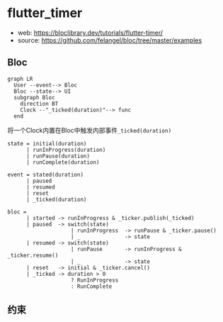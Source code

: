 # flutter_timer

- web: https://bloclibrary.dev/tutorials/flutter-timer/
- source: https://github.com/felangel/bloc/tree/master/examples

## Bloc

```mermaid
graph LR
  User --event--> Bloc
  Bloc --state--> UI
  subgraph Bloc
    direction BT
    Clock --"_ticked(duration)"--> func
  end
```

将一个Clock内置在Bloc中触发内部事件`_ticked(duration)`

```
state = initial(duration)
      | runInProgress(duration)
      | runPause(duration)
      | runComplete(duration)
```

```
event = stated(duration)
      | paused 
      | resumed 
      | reset 
      | _ticked(duration)
```

```
bloc =
      | started -> runInProgress & _ticker.publish(_ticked)
      | paused  -> switch(state)
                    | runInProgress  -> runPause & _ticker.pause()
                    | _              -> state
      | resumed -> switch(state)
                    | runPause       -> runInProgress & _ticker.resume()
                    | _              -> state
      | reset   -> initial & _ticker.cancel()
      | _ticked -> duration > 0 
                    ? RunInProgress
                    : RunComplete
```

## 约束

